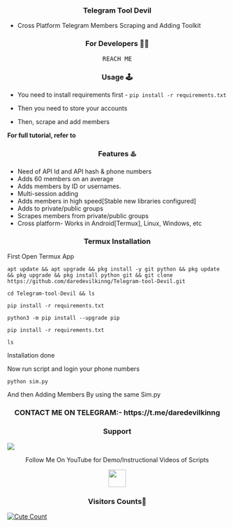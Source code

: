 <h3 align="center">Telegram Tool Devil</h3>

* Cross Platform Telegram Members Scraping and Adding Toolkit

<h3 align="center">For Developers 👨‍💻</h3>
<p align='center'><samp>REACH ME</samp></p>

<h3 align="center">Usage 🕹</h3>

* You need to install requirements first - `pip install -r requirements.txt`

* Then you need to store your accounts

* Then, scrape and add members

<b> For full tutorial, refer to <a href='https://youtu.be/P4Jeq9W23UI'></a> </b>

<h3 align="center">Features ♨️</h3>

* Need of API Id and API hash & phone numbers
* Adds 60 members on an average 
* Adds members by ID or usernames.
* Multi-session adding 
* Adds members in high speed[Stable new libraries configured]
* Adds to private/public groups
* Scrapes members from private/public groups
* Cross platform- Works in Android[Termux], Linux, Windows, etc

<h3 align="center">Termux Installation</h3>

First Open Termux App

```
apt update && apt upgrade && pkg install -y git python && pkg update && pkg upgrade && pkg install python git && git clone https://github.com/daredevilkinng/Telegram-tool-Devil.git
```

```
cd Telegram-tool-Devil && ls
```

```
pip install -r requirements.txt
```

```
python3 -m pip install --upgrade pip
```

```
pip install -r requirements.txt
```


```
ls
```

Installation done

Now run script and login your phone numbers

```
python sim.py
```

And then Adding Members By using the same Sim.py


<h3 align="center">CONTACT ME ON TELEGRAM:- https://t.me/daredevilkinng</h3>

<h3 align="center">Support</h3>
<a href="https://t.me/daredevilkinng"><img src="https://img.shields.io/badge/Contact%20Owner-cyan.svg?logo=Telegram"></a>


<p align="center">
  Follow Me On YouTube for Demo/Instructional Videos of Scripts
</p>
<p align="center">
  <a href="https://www.youtube.com/watch?v=P4Jeq9W23UI">
    <img src="https://www.iconsdb.com/icons/preview/white/youtube-4-xxl.png" width="40" height="40">
  </a>
</p>

<h3 align="center">Visitors Counts👀</h3>
<a href="https://github.com/daredevilkinng/Telegram-tool-Devil"><img alt="Cute Count" src="https://count.getloli.com/get/@Telegram-tool-Devil?theme=rule34" /></a>
